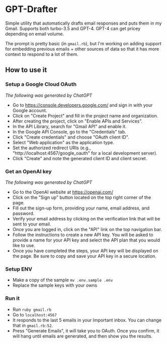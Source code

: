 # GPT-Drafter

Simple utility that automatically drafts email responses and puts them in my Gmail. Supports both turbo-3.5 and GPT-4. GPT-4 can get pricey depending on email volume. 

The prompt is pretty basic (in `gmail.rb`), but I'm working on adding support for embedding previous emails + other sources of data so that it has more context to respond to a lot of them.

## How to use it

### Setup a Google Cloud OAuth
*The following was generated by ChatGPT*

- Go to https://console.developers.google.com/ and sign in with your Google account.
- Click on "Create Project" and fill in the project name and organization.
- After creating the project, click on "Enable APIs and Services".
- In the API Library, search for "Gmail API" and enable it.
- In the Google API Console, go to the "Credentials" tab.
- Click "Create credentials" and choose "OAuth client ID".
- Select "Web application" as the application type.
- Set the authorized redirect URIs (e.g., "http://localhost:4567/google_oauth" for a local development server).
- Click "Create" and note the generated client ID and client secret.

### Get an OpenAI key
*The following was generated by ChatGPT*

- Go to the OpenAI website at https://openai.com/
- Click on the "Sign up" button located on the top right corner of the page.
- Fill out the sign-up form, providing your name, email address, and password.
- Verify your email address by clicking on the verification link that will be sent to your email.
- Once you are logged in, click on the "API" link on the top navigation bar.
- Follow the instructions to create a new API key. You will be asked to provide a name for your API key and select the API plan that you would like to use.
- Once you have completed the steps, your API key will be displayed on the page. Be sure to copy and save your API key in a secure location.


### Setup ENV 

- Make a copy of the sample `mv .env.sample .env`
- Replace the sample keys with your owns

### Run it

- Run `ruby gmail.rb`
- Go to `localhost:4567`
- It responds to the last 5 emails in your Important inbox. You can change that in `gmail.rb:52`.
- Press "Generate Emails", it will take you to OAuth. Once you confirm, it will hang until emails are generated, and then show you the results.